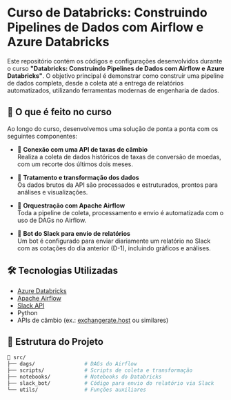# Curso de Databricks: Construindo Pipelines de Dados com Airflow e Azure Databricks

Este repositório contém os códigos e configurações desenvolvidos durante o curso **"Databricks: Construindo Pipelines de Dados com Airflow e Azure Databricks"**. O objetivo principal é demonstrar como construir uma pipeline de dados completa, desde a coleta até a entrega de relatórios automatizados, utilizando ferramentas modernas de engenharia de dados.

## 📌 O que é feito no curso

Ao longo do curso, desenvolvemos uma solução de ponta a ponta com os seguintes componentes:

- 🔗 **Conexão com uma API de taxas de câmbio**  
  Realiza a coleta de dados históricos de taxas de conversão de moedas, com um recorte dos últimos dois meses.

- 🧹 **Tratamento e transformação dos dados**  
  Os dados brutos da API são processados e estruturados, prontos para análises e visualizações.

- 🔁 **Orquestração com Apache Airflow**  
  Toda a pipeline de coleta, processamento e envio é automatizada com o uso de DAGs no Airflow.

- 🤖 **Bot do Slack para envio de relatórios**  
  Um bot é configurado para enviar diariamente um relatório no Slack com as cotações do dia anterior (D-1), incluindo gráficos e análises.

## 🛠️ Tecnologias Utilizadas

- [Azure Databricks](https://azure.microsoft.com/pt-br/products/databricks/)
- [Apache Airflow](https://airflow.apache.org/)
- [Slack API](https://api.slack.com/)
- Python
- APIs de câmbio (ex.: [exchangerate.host](https://exchangerate.host/) ou similares)

## 📂 Estrutura do Projeto

```bash
📁 src/
├── dags/                # DAGs do Airflow
├── scripts/             # Scripts de coleta e transformação
├── notebooks/           # Notebooks do Databricks
├── slack_bot/           # Código para envio do relatório via Slack
└── utils/               # Funções auxiliares
